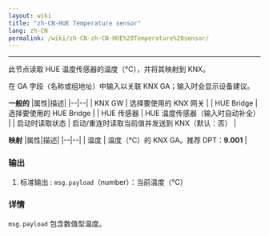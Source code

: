 ```yaml
---
layout: wiki
title: "zh-CN-HUE Temperature sensor"
lang: zh-CN
permalink: /wiki/zh-CN-zh-CN-HUE%20Temperature%20sensor/
---
```

---

<p>此节点读取 HUE 温度传感器的温度（°C），并将其映射到 KNX。</p>

在 GA 字段（名称或组地址）中输入以关联 KNX GA；输入时会显示设备建议。

**一般的**
|属性|描述|
|--|--|
| KNX GW | 选择要使用的 KNX 网关 |
| HUE Bridge | 选择要使用的 HUE Bridge |
| HUE 传感器 | HUE 温度传感器（输入时自动补全） |
| 启动时读取状态 | 启动/重连时读取当前值并发送到 KNX（默认：否） |

**映射**
|属性|描述|
|--|--|
| 温度 | 温度（°C）的 KNX GA。推荐 DPT：<b>9.001</b> |

### 输出

1. 标准输出
: `msg.payload`（number）：当前温度（°C）

### 详情

`msg.payload` 包含数值型温度。

